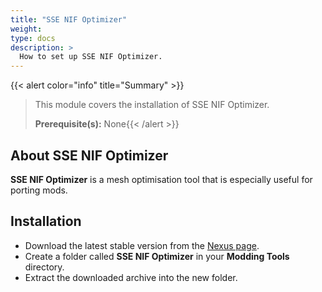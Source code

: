 ```yaml
---
title: "SSE NIF Optimizer"
weight:
type: docs
description: >
  How to set up SSE NIF Optimizer.
---
```


{{< alert color="info" title="Summary" >}}
> This module covers the installation of SSE NIF Optimizer.<p>
> **Prerequisite(s):** None{{< /alert >}}

## About SSE NIF Optimizer

**SSE NIF Optimizer** is a mesh optimisation tool that is especially useful for porting mods.

## Installation

- Download the latest stable version from the [Nexus page](https://www.nexusmods.com/skyrimspecialedition/mods/4089/?tab=files).
- Create a folder called **SSE NIF Optimizer** in your **Modding Tools** directory.
- Extract the downloaded archive into the new folder.